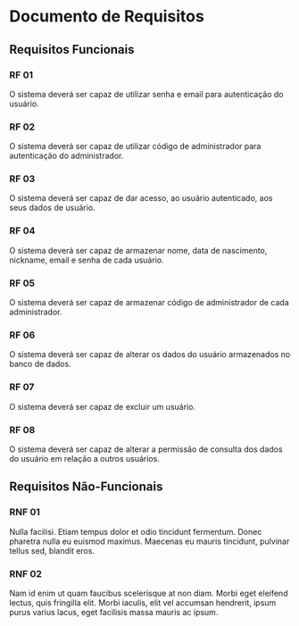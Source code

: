 # Documento de Requisitos

## Requisitos Funcionais

### RF 01

O sistema deverá ser capaz de utilizar senha e email para autenticação do usuário.

### RF 02

O sistema deverá ser capaz de utilizar código de administrador para autenticação do administrador.

### RF 03

O sistema deverá ser capaz de dar acesso, ao usuário autenticado, aos seus dados de usuário.

### RF 04

O sistema deverá ser capaz de armazenar nome, data de nascimento, nickname, email e senha de cada usuário.

### RF 05

O sistema deverá ser capaz de armazenar código de administrador de cada administrador.

### RF 06

O sistema deverá ser capaz de alterar os dados do usuário armazenados no banco de dados.

### RF 07

O sistema deverá ser capaz de excluir um usuário.

### RF 08

O sistema deverá ser capaz de alterar a permissão de consulta dos dados do usuário em relação a outros usuários.

## Requisitos Não-Funcionais

### RNF 01

Nulla facilisi. Etiam tempus dolor et odio tincidunt fermentum. Donec pharetra nulla eu euismod maximus. Maecenas eu mauris tincidunt, pulvinar tellus sed, blandit eros.

### RNF 02

Nam id enim ut quam faucibus scelerisque at non diam. Morbi eget eleifend lectus, quis fringilla elit. Morbi iaculis, elit vel accumsan hendrerit, ipsum purus varius lacus, eget facilisis massa mauris ac ipsum.
